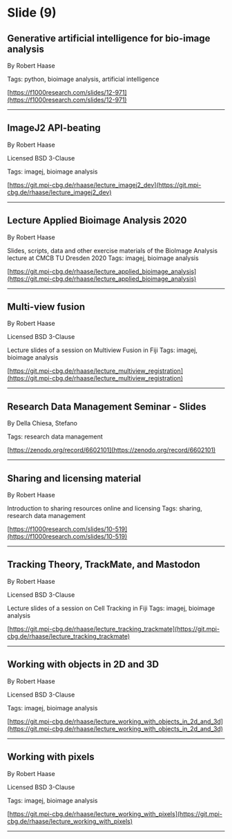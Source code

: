 # Slide (9)
## Generative artificial intelligence for bio-image analysis

By Robert Haase


Tags: python, bioimage analysis, artificial intelligence

[https://f1000research.com/slides/12-971](https://f1000research.com/slides/12-971)


---

## ImageJ2 API-beating

By Robert Haase

Licensed BSD 3-Clause


Tags: imagej, bioimage analysis

[https://git.mpi-cbg.de/rhaase/lecture_imagej2_dev](https://git.mpi-cbg.de/rhaase/lecture_imagej2_dev)


---

## Lecture Applied Bioimage Analysis 2020

By Robert Haase



Slides, scripts, data and other exercise materials of the BioImage Analysis lecture at CMCB TU Dresden 2020
Tags: imagej, bioimage analysis

[https://git.mpi-cbg.de/rhaase/lecture_applied_bioimage_analysis](https://git.mpi-cbg.de/rhaase/lecture_applied_bioimage_analysis)


---

## Multi-view fusion

By Robert Haase

Licensed BSD 3-Clause



Lecture slides of a session on Multiview Fusion in Fiji
Tags: imagej, bioimage analysis

[https://git.mpi-cbg.de/rhaase/lecture_multiview_registration](https://git.mpi-cbg.de/rhaase/lecture_multiview_registration)


---

## Research Data Management Seminar - Slides

By Della Chiesa, Stefano


Tags: research data management

[https://zenodo.org/record/6602101](https://zenodo.org/record/6602101)


---

## Sharing and licensing material

By Robert Haase



Introduction to sharing resources online and licensing
Tags: sharing, research data management

[https://f1000research.com/slides/10-519](https://f1000research.com/slides/10-519)


---

## Tracking Theory, TrackMate, and Mastodon

By Robert Haase

Licensed BSD 3-Clause



Lecture slides of a session on Cell Tracking in Fiji
Tags: imagej, bioimage analysis

[https://git.mpi-cbg.de/rhaase/lecture_tracking_trackmate](https://git.mpi-cbg.de/rhaase/lecture_tracking_trackmate)


---

## Working with objects in 2D and 3D

By Robert Haase

Licensed BSD 3-Clause


Tags: imagej, bioimage analysis

[https://git.mpi-cbg.de/rhaase/lecture_working_with_objects_in_2d_and_3d](https://git.mpi-cbg.de/rhaase/lecture_working_with_objects_in_2d_and_3d)


---

## Working with pixels

By Robert Haase

Licensed BSD 3-Clause


Tags: imagej, bioimage analysis

[https://git.mpi-cbg.de/rhaase/lecture_working_with_pixels](https://git.mpi-cbg.de/rhaase/lecture_working_with_pixels)


---


